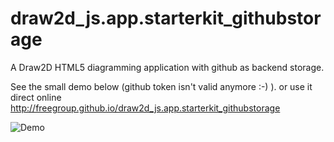 # draw2d_js.app.starterkit_githubstorage
A Draw2D HTML5 diagramming application with github as backend storage.

See the small demo below (github token isn't valid anymore :-) ).
or use it direct online http://freegroup.github.io/draw2d_js.app.starterkit_githubstorage


![Demo](https://raw.githubusercontent.com/freegroup/draw2d_js.app.starterkit_githubstorage/master/github.gif)
